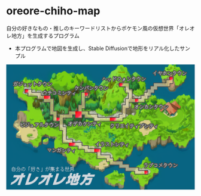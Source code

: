 # oreore-chiho-map
自分の好きなもの・推しのキーワードリストからポケモン風の仮想世界「オレオレ地方」を生成するプログラム

- 本プログラムで地図を生成し、Stable Diffusionで地形をリアル化したサンプル
<img src="./sample/texture_map_sample.png">

